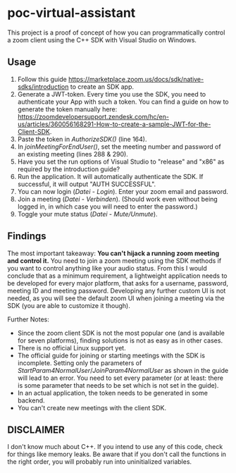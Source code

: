 # poc-virtual-assistant
This project is a proof of concept of how you can programmatically control a zoom client using the C++ SDK with Visual Studio on Windows.

## Usage
1. Follow this guide https://marketplace.zoom.us/docs/sdk/native-sdks/introduction to create an SDK app.
2. Generate a JWT-token. Every time you use the SDK, you need to authenticate your App with such a token. You can find a guide on how to generate the token manually here: https://zoomdevelopersupport.zendesk.com/hc/en-us/articles/360056168291-How-to-create-a-sample-JWT-for-the-Client-SDK.
3. Paste the token in _AuthorizeSDK()_ (line 164).
4. In _joinMeetingForEndUser()_, set the meeting number and password of an existing meeting (lines 288 & 290).
4. Have you set the run options of Visual Studio to "release" and "x86" as required by the introduction guide?
5. Run the application. It will automatically authenticate the SDK. If successful, it will output "AUTH SUCCESSFUL".
6. You can now login (_Datei_ - _Login_). Enter your zoom email and password.
7. Join a meeting (_Datei_ - _Verbinden_). (Should work even without being logged in, in which case you will need to enter the password.)
8. Toggle your mute status (_Datei_ - _Mute/Unmute_).

## Findings
The most important takeaway: **You can't hijack a running zoom meeting and control it.** You need to join a zoom meeting using the SDK methods if you want to control anything like your audio status. From this I would conclude that as a minimum requirement, a lightweight application needs to be developed for every major platform, that asks for a username, password, meeting ID and meeting password. Developing any further custom UI is not needed, as you will see the default zoom UI when joining a meeting via the SDK (you are able to customize it though).

Further Notes:
- Since the zoom client SDK is not the most popular one (and is available for seven platforms), finding solutions is not as easy as in other cases.
- There is no official Linux support yet.
- The official guide for joining or starting meetings with the SDK is incomplete. Setting only the parameters of _StartParam4NormalUser_/_JoinParam4NormalUser_ as shown in the guide will lead to an error. You need to set every parameter (or at least: there is some parameter that needs to be set which is not set in the guide).
- In an actual application, the token needs to be generated in some backend.
- You can't create new meetings with the client SDK.

## DISCLAIMER
I don't know much about C++. If you intend to use any of this code, check for things like memory leaks. Be aware that if you don't call the functions in the right order, you will probably run into uninitialized variables.
